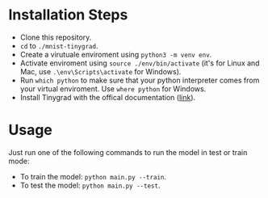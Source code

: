 # Installation Steps

  - Clone this repository.
  - `cd` to `./mnist-tinygrad`.
  - Create a virutuale enviroment using `python3 -m venv env`.
  - Activate enviroment using `source ./env/bin/activate` (it's for Linux and Mac, use `.\env\Scripts\activate` for Windows).
  - Run `which python` to make sure that your python interpreter comes from your virtual enviroment. Use `where python` for Windows.
  - Install Tinygrad with the offical documentation ([link](https://github.com/tinygrad/tinygrad#installation)).

# Usage

Just run one of the following commands to run the model in test or train mode:

- To train the model: `python main.py --train`.
- To test the model: `python main.py --test`.
